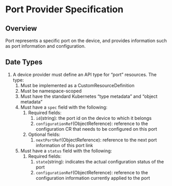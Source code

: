 # Port Provider Specification

## Overview

Port represents a specific port on the device, and provides information such
as port information and configuration.

## Date Types

1. A device provider must define an API type for “port” resources. The type:
    1. Must be implemented as a CustomResourceDefinition
    2. Must be namespace-scoped
    3. Must have the standard Kubernetes “type metadata” and “object metadata”
    4. Must have a `spec` field with the following:
        1. Required fields:
            1. `id`(string): the port id on the device to which it belongs
            2. `configurationRef`(ObjectReference): reference to the configuration CR that needs to be configured on this port
        2. Optional fields:
            1. `nextPortRef`(ObjectReference): reference to the next port information of this port link
    5. Must have a `status` field with the following:
        1. Required fields:
            1. `state`(string): indicates the actual configuration status of the port
            2. `configurationRef`(ObjectReference): reference to the configuration information currently applied to the port
